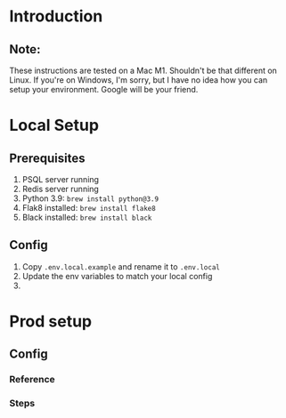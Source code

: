 # Introduction


## Note:
These instructions are tested on a Mac M1. Shouldn't be that different on Linux. If you're on Windows, I'm sorry, but I have no idea how you can setup your environment. Google will be your friend.

# Local Setup
## Prerequisites
1. PSQL server running
2. Redis server running
3. Python 3.9: `brew install python@3.9`
4. Flak8 installed: `brew install flake8`
5. Black installed: `brew install black`

## Config
1. Copy `.env.local.example` and rename it to `.env.local`
2. Update the env variables to match your local config
3. 




# Prod setup
## Config
### Reference

### Steps
